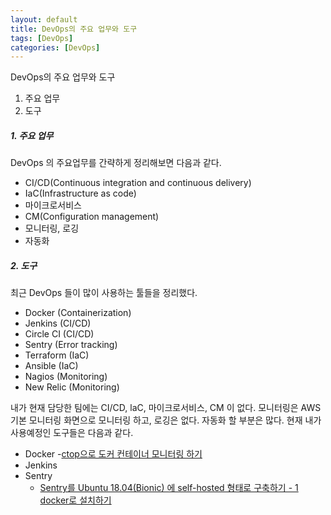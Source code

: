 ```yaml
---
layout: default
title: DevOps의 주요 업무와 도구
tags: [DevOps]
categories: [DevOps]
---
```



DevOps의 주요 업무와 도구

1. 주요 업무
2. 도구


##### 1. 주요 업무

DevOps 의 주요업무를 간략하게 정리해보면 다음과 같다.

* CI/CD(Continuous integration and continuous delivery)
* IaC(Infrastructure as code)
* 마이크로서비스
* CM(Configuration management)
* 모니터링, 로깅
* 자동화





##### 2. 도구

최근 DevOps 들이 많이 사용하는 툴들을 정리했다. 

* Docker (Containerization)
* Jenkins (CI/CD)
* Circle CI (CI/CD)
* Sentry (Error tracking)
* Terraform (IaC)
* Ansible (IaC)
* Nagios (Monitoring)
* New Relic (Monitoring)





내가 현재 담당한 팀에는 CI/CD, laC, 마이크로서비스, CM 이 없다. 모니터링은 AWS 기본 모니터링 화면으로 모니터링 하고, 로깅은 없다. 자동화 할 부분은 많다. 
현재 내가 사용예정인 도구들은 다음과 같다.

* Docker
    -[ctop으로 도커 컨테이너 모니터링 하기](https://suhyunbaik.github.io/devops/2019/12/20/ctop/) 
* Jenkins
* Sentry
    - [Sentry를 Ubuntu 18.04(Bionic) 에 self-hosted 형태로 구축하기 - 1 docker로 설치하기](https://suhyunbaik.github.io/devops/2020/01/05/sentry-self-hosted-01/)
